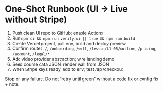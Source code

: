 # One-Shot Runbook (UI → Live without Stripe)

1) Push clean UI repo to GitHub; enable Actions
2) Run `npm ci && npm run verify:ui || true && npm run build`
3) Create Vercel project, pull env, build and deploy preview
4) Confirm routes: `/`, `/onboarding`, `/wall`, `/lesson/L1-05/outline`, `/pricing`, `/account`, `/legal/*`
5) Add video provider abstraction; wire landing demo
6) Seed course data JSON; render wall from JSON
7) When Stripe keys ready, add to env; test /api/checkout

Stop on any failure. Do not “retry until green” without a code fix or config fix + note.
